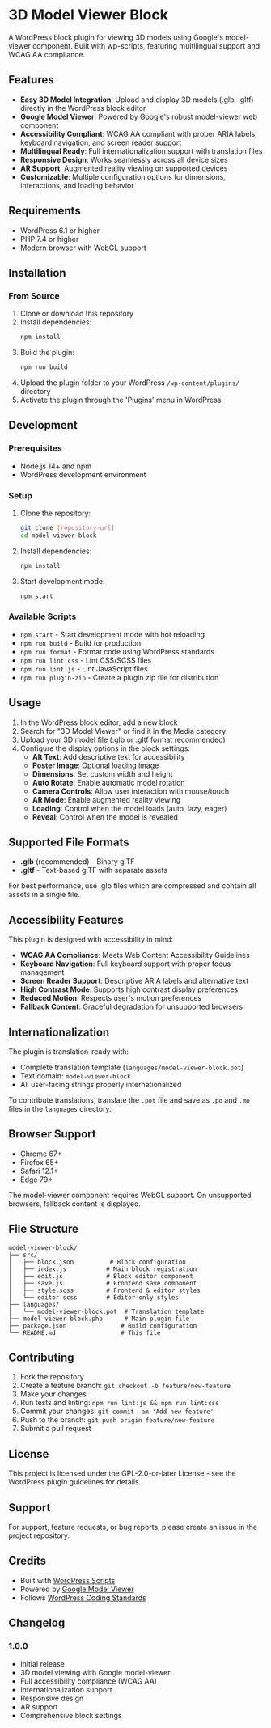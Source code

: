 # 3D Model Viewer Block

A WordPress block plugin for viewing 3D models using Google's model-viewer component. Built with wp-scripts, featuring multilingual support and WCAG AA compliance.

## Features

- **Easy 3D Model Integration**: Upload and display 3D models (.glb, .gltf) directly in the WordPress block editor
- **Google Model Viewer**: Powered by Google's robust model-viewer web component
- **Accessibility Compliant**: WCAG AA compliant with proper ARIA labels, keyboard navigation, and screen reader support
- **Multilingual Ready**: Full internationalization support with translation files
- **Responsive Design**: Works seamlessly across all device sizes
- **AR Support**: Augmented reality viewing on supported devices
- **Customizable**: Multiple configuration options for dimensions, interactions, and loading behavior

## Requirements

- WordPress 6.1 or higher
- PHP 7.4 or higher
- Modern browser with WebGL support

## Installation

### From Source

1. Clone or download this repository
2. Install dependencies:
   ```bash
   npm install
   ```
3. Build the plugin:
   ```bash
   npm run build
   ```
4. Upload the plugin folder to your WordPress `/wp-content/plugins/` directory
5. Activate the plugin through the 'Plugins' menu in WordPress

## Development

### Prerequisites

- Node.js 14+ and npm
- WordPress development environment

### Setup

1. Clone the repository:
   ```bash
   git clone [repository-url]
   cd model-viewer-block
   ```

2. Install dependencies:
   ```bash
   npm install
   ```

3. Start development mode:
   ```bash
   npm start
   ```

### Available Scripts

- `npm start` - Start development mode with hot reloading
- `npm run build` - Build for production
- `npm run format` - Format code using WordPress standards
- `npm run lint:css` - Lint CSS/SCSS files
- `npm run lint:js` - Lint JavaScript files
- `npm run plugin-zip` - Create a plugin zip file for distribution

## Usage

1. In the WordPress block editor, add a new block
2. Search for "3D Model Viewer" or find it in the Media category
3. Upload your 3D model file (.glb or .gltf format recommended)
4. Configure the display options in the block settings:
   - **Alt Text**: Add descriptive text for accessibility
   - **Poster Image**: Optional loading image
   - **Dimensions**: Set custom width and height
   - **Auto Rotate**: Enable automatic model rotation
   - **Camera Controls**: Allow user interaction with mouse/touch
   - **AR Mode**: Enable augmented reality viewing
   - **Loading**: Control when the model loads (auto, lazy, eager)
   - **Reveal**: Control when the model is revealed

## Supported File Formats

- **.glb** (recommended) - Binary glTF
- **.gltf** - Text-based glTF with separate assets

For best performance, use .glb files which are compressed and contain all assets in a single file.

## Accessibility Features

This plugin is designed with accessibility in mind:

- **WCAG AA Compliance**: Meets Web Content Accessibility Guidelines
- **Keyboard Navigation**: Full keyboard support with proper focus management
- **Screen Reader Support**: Descriptive ARIA labels and alternative text
- **High Contrast Mode**: Supports high contrast display preferences
- **Reduced Motion**: Respects user's motion preferences
- **Fallback Content**: Graceful degradation for unsupported browsers

## Internationalization

The plugin is translation-ready with:

- Complete translation template (`languages/model-viewer-block.pot`)
- Text domain: `model-viewer-block`
- All user-facing strings properly internationalized

To contribute translations, translate the `.pot` file and save as `.po` and `.mo` files in the `languages` directory.

## Browser Support

- Chrome 67+
- Firefox 65+
- Safari 12.1+
- Edge 79+

The model-viewer component requires WebGL support. On unsupported browsers, fallback content is displayed.

## File Structure

```
model-viewer-block/
├── src/
│   ├── block.json          # Block configuration
│   ├── index.js           # Main block registration
│   ├── edit.js            # Block editor component
│   ├── save.js            # Frontend save component
│   ├── style.scss         # Frontend & editor styles
│   └── editor.scss        # Editor-only styles
├── languages/
│   └── model-viewer-block.pot  # Translation template
├── model-viewer-block.php      # Main plugin file
├── package.json               # Build configuration
└── README.md                  # This file
```

## Contributing

1. Fork the repository
2. Create a feature branch: `git checkout -b feature/new-feature`
3. Make your changes
4. Run tests and linting: `npm run lint:js && npm run lint:css`
5. Commit your changes: `git commit -am 'Add new feature'`
6. Push to the branch: `git push origin feature/new-feature`
7. Submit a pull request

## License

This project is licensed under the GPL-2.0-or-later License - see the WordPress plugin guidelines for details.

## Support

For support, feature requests, or bug reports, please create an issue in the project repository.

## Credits

- Built with [WordPress Scripts](https://developer.wordpress.org/block-editor/reference-guides/packages/packages-scripts/)
- Powered by [Google Model Viewer](https://modelviewer.dev/)
- Follows [WordPress Coding Standards](https://developer.wordpress.org/coding-standards/)

## Changelog

### 1.0.0
- Initial release
- 3D model viewing with Google model-viewer
- Full accessibility compliance (WCAG AA)
- Internationalization support
- Responsive design
- AR support
- Comprehensive block settings 
